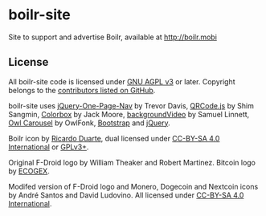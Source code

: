 # boilr-site
Site to support and advertise Boilr, available at http://boilr.mobi

## License
All boilr-site code is licensed under [GNU AGPL v3](/LICENSE) or later. Copyright belongs to the [contributors listed on GitHub](https://github.com/andrefbsantos/boilr-site/graphs/contributors).

boilr-site uses [jQuery-One-Page-Nav](https://github.com/davist11/jQuery-One-Page-Nav) by Trevor Davis, [QRCode.js](https://github.com/davidshimjs/qrcodejs) by Shim Sangmin, [Colorbox](http://www.jacklmoore.com/colorbox) by Jack Moore, [backgroundVideo](https://github.com/linnett/backgroundVideo) by Samuel Linnett, [Owl Carousel](https://github.com/OwlFonk/OwlCarousel) by OwlFonk, [Bootstrap](http://getbootstrap.com) and [jQuery](http://jquery.com).

Boilr icon by [Ricardo Duarte](http://cargocollective.com/ricardoduarte), dual licensed under [CC-BY-SA 4.0 International](http://creativecommons.org/licenses/by-sa/4.0) or [GPLv3+](http://www.gnu.org/licenses/gpl-3.0.txt).

Original F-Droid logo by William Theaker and Robert Martinez. Bitcoin logo by [ECOGEX](http://bitcoinsymbol.org).

Modifed version of F-Droid logo and Monero, Dogecoin and Nextcoin icons by André Santos and David Ludovino. All licensed under [CC-BY-SA 4.0 International](http://creativecommons.org/licenses/by-sa/4.0).
